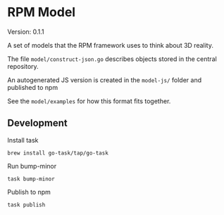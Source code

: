 # RPM Model

Version: 0.1.1

A set of models that the RPM framework uses to think about 3D reality.

The file `model/construct-json.go` describes objects stored in the central repository.

An autogenerated JS version is created in the `model-js/` folder and published to npm
 
See the `model/examples` for how this format fits together.

## Development

Install task

`brew install go-task/tap/go-task`

Run bump-minor

`task bump-minor`

Publish to npm

`task publish`
